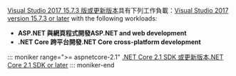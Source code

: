<span data-ttu-id="7f992-101">[Visual Studio 2017 15.7.3 版或更新版本](https://www.microsoft.com/net/download/windows)具有下列工作負載：</span><span class="sxs-lookup"><span data-stu-id="7f992-101">[Visual Studio 2017 version 15.7.3 or later](https://www.microsoft.com/net/download/windows) with the following workloads:</span></span>

* <span data-ttu-id="7f992-102">**ASP.NET 與網頁程式開發**</span><span class="sxs-lookup"><span data-stu-id="7f992-102">**ASP.NET and web development**</span></span>
* <span data-ttu-id="7f992-103">**.NET Core 跨平台開發**</span><span class="sxs-lookup"><span data-stu-id="7f992-103">**.NET Core cross-platform development**</span></span>

::: moniker range=">= aspnetcore-2.1"
[<span data-ttu-id="7f992-104">.NET Core 2.1 SDK 或更新版本</span><span class="sxs-lookup"><span data-stu-id="7f992-104">.NET Core 2.1 SDK or later</span></span>](https://www.microsoft.com/net/download/windows)
::: moniker-end
